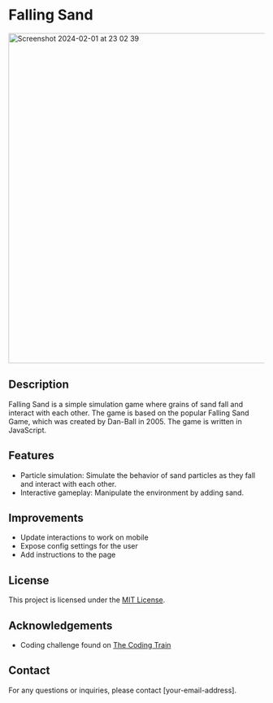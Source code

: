 # Falling Sand

<img width="650" alt="Screenshot 2024-02-01 at 23 02 39" src="https://github.com/daryl-sf/falling-sand/assets/39553729/f9cd068e-59a0-4f76-8ce2-e29e23bb81bd">

## Description
Falling Sand is a simple simulation game where grains of sand fall and interact with each other. The game is based on the popular Falling Sand Game, which was created by Dan-Ball in 2005. The game is written in JavaScript.

## Features
- Particle simulation: Simulate the behavior of sand particles as they fall and interact with each other.
- Interactive gameplay: Manipulate the environment by adding sand.

## Improvements
- Update interactions to work on mobile
- Expose config settings for the user
- Add instructions to the page


## License
This project is licensed under the [MIT License](LICENSE).

## Acknowledgements
- Coding challenge found on [The Coding Train](https://www.youtube.com/watch?v=L4u7Zy_b868)

## Contact
For any questions or inquiries, please contact [your-email-address].
